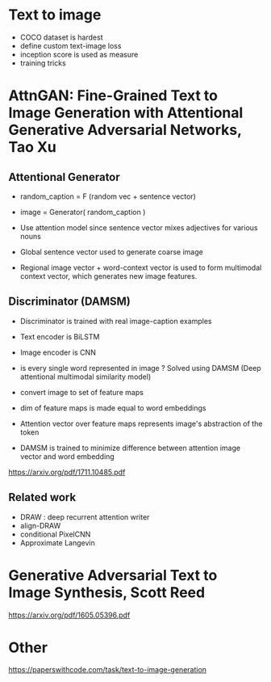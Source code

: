 
# Text to image

* COCO dataset is hardest
* define custom text-image loss
* inception score is used as measure
* training tricks

# AttnGAN: Fine-Grained Text to Image Generation with Attentional Generative Adversarial Networks, Tao Xu

## Attentional Generator

* random_caption = F (random vec + sentence vector)
* image = Generator( random_caption )
* Use attention model since sentence vector mixes adjectives for various nouns

* Global sentence vector used to generate coarse image
* Regional image vector + word-context vector is used to form multimodal context vector, which generates new image features.

## Discriminator (DAMSM)

* Discriminator is trained with real image-caption examples
* Text encoder is BiLSTM
* Image encoder is CNN

* is every single word represented in image ? Solved using DAMSM (Deep attentional multimodal similarity model)
* convert image to set of feature maps
* dim of feature maps is made equal to word embeddings
* Attention vector over feature maps represents image's abstraction of the token
* DAMSM is trained to minimize difference between attention image vector and word embedding

https://arxiv.org/pdf/1711.10485.pdf

## Related work

* DRAW : deep recurrent attention writer
* align-DRAW 
* conditional PixelCNN 
* Approximate Langevin

# Generative Adversarial Text to Image Synthesis, Scott Reed

https://arxiv.org/pdf/1605.05396.pdf

# Other

https://paperswithcode.com/task/text-to-image-generation
